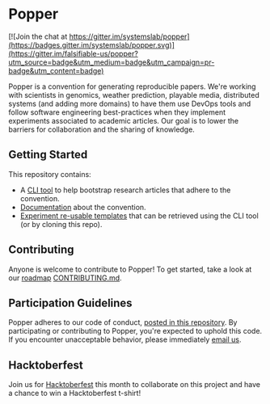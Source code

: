# Popper

[![Join the chat at https://gitter.im/systemslab/popper](https://badges.gitter.im/systemslab/popper.svg)](https://gitter.im/falsifiable-us/popper?utm_source=badge&utm_medium=badge&utm_campaign=pr-badge&utm_content=badge)

Popper is a convention for generating reproducible papers. We're working with scientists in genomics, weather prediction, playable media, distributed systems (and adding more domains) to have them use DevOps tools and follow software engineering best-practices when they implement experiments associated to academic articles. Our goal is to lower the barriers for collaboration and the sharing of knowledge.

## Getting Started

This repository contains:

  * A [CLI tool](popper/) to help bootstrap research articles that 
    adhere to the convention.
  * [Documentation](http://popper.readthedocs.io/en/latest/) about the 
    convention.
  * [Experiment re-usable templates](templates/) that can be retrieved using the
    CLI tool (or by cloning this repo).

## Contributing

Anyone is welcome to contribute to Popper! To get started, take a look at our [roadmap](https://github.com/systemslab/popper/issues/1) [CONTRIBUTING.md](CONTRIBUTING.md).

## Participation Guidelines

Popper adheres to our code of conduct, [posted in this repository](CODE_OF_CONDUCT.md). By participating or contributing to Popper, you're expected to uphold this code. If you encounter unacceptable behavior, please immediately [email us](mailto:ivo@cs.ucsc.edu).

## Hacktoberfest

Join us for [Hacktoberfest](https://hacktoberfest.digitalocean.com/) this month to collaborate on this project and have a chance to win a Hacktoberfest t-shirt!
